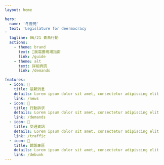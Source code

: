 ```yaml
---
layout: home

hero:
  name: '冬鹿苑'
  text: 'Legislature for deermocracy
'
  tagline: 06/21 青鳥行動
  actions:
    - theme: brand
      text: 🧭我需要現場指南
      link: /guide
    - theme: alt
      text: 詳細資訊
      link: /demands

features:
  - icon: 📢
    title: 最新消息
    details: Lorem ipsum dolor sit amet, consectetur adipiscing elit
    link: /news
  - icon: 📃
    title: 行動訴求
    details: Lorem ipsum dolor sit amet, consectetur adipiscing elit
    link: /demands
  - icon: 🚦
    title: 交通資訊
    details: Lorem ipsum dolor sit amet, consectetur adipiscing elit
    link: /traffic
  - icon: 📰
    title: 闢謠專區
    details: Lorem ipsum dolor sit amet, consectetur adipiscing elit
    link: /debunk
---
```

